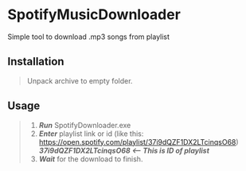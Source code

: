 # SpotifyMusicDownloader
Simple tool to download .mp3 songs from playlist 
## Installation
> Unpack archive to empty folder.
## Usage
> 1. ***Run*** SpotifyDownloader.exe
> 2. ***Enter*** playlist link or id (like this: https://open.spotify.com/playlist/37i9dQZF1DX2LTcinqsO68)<br>
***37i9dQZF1DX2LTcinqsO68 <-- This is ID of playlist***
> 3. ***Wait*** for the download to finish.

